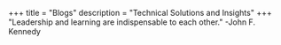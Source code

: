 +++
title = "Blogs"
description = "Technical Solutions and Insights"
+++
"Leadership and learning are indispensable to each other."
-John F. Kennedy

